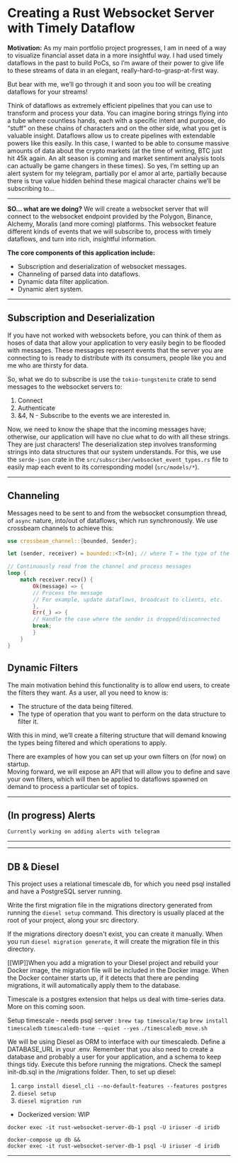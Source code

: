 # Creating a Rust Websocket Server with Timely Dataflow

**Motivation:** As my main portfolio project progresses, I am in need of a way to visualize financial asset data in a more insightful way. I had used timely dataflows in the past to build PoCs, so I’m aware of their power to give life to these streams of data in an elegant, really-hard-to-grasp-at-first way.

But bear with me, we’ll go through it and soon you too will be creating dataflows for your streams!

Think of dataflows as extremely efficient pipelines that you can use to transform and process your data. You can imagine boring strings flying into a tube where countless hands, each with a specific intent and purpose, do “stuff” on these chains of characters and on the other side, what you get is valuable insight. 
Dataflows allow us to create pipelines with extendable powers like this easily. In this case, I wanted to be able to consume massive amounts of data about the crypto markets (at the time of writing, BTC just hit 45k again. An alt season is coming and market sentiment analysis tools can actually be game changers in these times). So yes, I’m setting up an alert system for my telegram, partially por el amor al arte, partially because there is true value hidden behind these magical character chains we’ll be subscribing to…

---

**SO… what are we doing?** We will create a websocket server that will connect to the websocket endpoint provided by the Polygon, Binance, Alchemy, Moralis (and more coming) platforms. This websocket feature different kinds of events that we will subscribe to, process with timely dataflows, and turn into rich, insightful information.

**The core components of this application include:**
- Subscription and deserialization of websocket messages.
- Channeling of parsed data into dataflows.
- Dynamic data filter application.
- Dynamic alert system.

---

## Subscription and Deserialization

If you have not worked with websockets before, you can think of them as hoses of data that allow your application to very easily begin to be flooded with messages. These messages represent events that the server you are connecting to is ready to distribute with its consumers, people like you and me who are thirsty for data.

So, what we do to subscribe is use the ```tokio-tungstenite``` crate to send messages to the websocket servers to:
1. Connect
2. Authenticate
3. &4, N - Subscribe to the events we are interested in.

Now, we need to know the shape that the incoming messages have; otherwise, our application will have no clue what to do with all these strings. They are just characters! The deserialization step involves transforming strings into data structures that our system understands. For this, we use the ```serde-json``` crate in the ```src/subscriber/websocket_event_types.rs``` file to easily map each event to its corresponding model (```src/models/*```). 

---
## Channeling

Messages need to be sent to and from the websocket consumption thread, of ```async``` nature, into/out of dataflows, which run synchronously. We use crossbeam channels to achieve this:

```rust
use crossbeam_channel::{bounded, Sender};

let (sender, receiver) = bounded::<T>(n); // where T = the type of the messages this sender and receiver can handle (eg. PolygonEventTypes / BinanceEventTypes). 

// Continuously read from the channel and process messages
loop {
    match receiver.recv() {
        Ok(message) => {
        // Process the message
        // For example, update dataflows, broadcast to clients, etc.
        },
        Err(_) => {
        // Handle the case where the sender is dropped/disconnected
        break;
        }
    }
}
```

## Dynamic Filters

The main motivation behind this functionality is to allow end users, to create the filters they want. As a user, all you need to know is:
- The structure of the data being filtered.
- The type of operation that you want to perform on the data structure to filter it.

With this in mind, we’ll create a filtering structure that will demand knowing the types being filtered and which operations to apply.


There are examples of how you can set up your own filters on (for now) on startup.  
Moving forward, we will expose an API that will allow you to define and save your own filters,
which will then be applied to dataflows spawned on demand to process a particular set of topics. 

--- 
## (In progress) Alerts
    Currently working on adding alerts with telegram
---


---
## DB & Diesel

This project uses a relational timescale db, for which you need psql installed and have a PostgreSQL server running.

Write the first migration file in the migrations directory generated from running the  ```diesel setup``` command.
This directory is usually placed at the root of your project, along your src directory. 

If the migrations directory doesn't exist, you can create it manually. When you run ```diesel migration generate```,
it will create the migration file in this directory.

[[WIP]]When you add a migration to your Diesel project and rebuild your Docker image,
the migration file will be included in the Docker image. When the Docker container starts up, if it detects that there are pending migrations,
it will automatically apply them to the database.

Timescale is a postgres extension that helps us deal with time-series data. More on this coming soon.

Setup timescale - needs psql server :
```brew tap timescale/tap```
```brew install timescaledb```
```timescaledb-tune --quiet --yes```
```./timescaledb_move.sh```

We will be using Diesel as ORM to interface with our timescaledb. Define a DATABASE_URL in your .env. Remember that you also need to create a database and probably a user for your application, and a schema to keep things tidy. 
Execute this before running  the migrations. Check the samepl init-db.sql in the /migrations folder. Then, to set up diesel:

1. ```cargo install diesel_cli --no-default-features --features postgres```
2. ```diesel setup```
3. ```diesel migration run```


- Dockerized version: WIP

```docker exec -it rust-websocket-server-db-1 psql -U iriuser -d iridb```

```
docker-compose up db &&
docker exec -it rust-websocket-server-db-1 psql -U iriuser -d iridb
```
---
